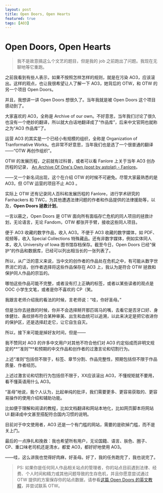 ```yaml
---
layout: post
title: Open Doors, Open Hearts
featured: true
tags: [AO3]
---
```




# Open Doors, Open Hearts

>  我不是故意搞这么个文艺的题目，但是我的 job 之前跑出了问题。我现在无聊地等它重跑。



之前我看到有些人表示，如果不按照怎样怎样的规则，就是在污染 AO3，应该滚出。这样的观点，也让我很希望让人了解一下 AO3，她背后的 OTW，和 OTW 的另一个项目 Open Doors。

并且，我想讲一讲 Open Doors 想很久了。当年我就是被 Open Doors 这个项目感动到了。

大家喜欢的 AO3，全称是 Archive of our own。不好意思，当年我们讨论了很久也没有一个绝妙的翻译，所以就大白话地翻译成了“作品库”，后来中文官网也就称之为“AO3 作品库”了。

运营 AO3 的其实是一个已经小有规模的组织，全称是 Organization of Tranformative Works。也非常不好意思，当年我们也是选了一个很普通的翻译——“OTW 再创作组织”。

OTW 的发展历程，之前就有过科普，或者可以看 Fanlore 上关于当年 AO3 创办历程的记录， [An Archive Of One's Own (post by astolat) - Fanlore](https://fanlore.org/wiki/An_Archive_Of_One%27s_Own_(post_by_astolat))。

——又一个新名词出现，这个在介绍 OTW 的时候不可避免。尽管大家最熟悉的是 AO3，但 OTW 运营的项目不止 AO3 。

实际上 OTW 还有记录同人百科和发展历程的 Fanlore，进行学术研究的 Fanhackers 和 TWC，为其他遭遇法律问题的作者和作品提供的法律援助等，以及，**Open Doors 拯救计划**。

一言以蔽之，Open Doors 是 OTW 面向所有面临存亡危机的同人项目的拯救计划，无论语言，无论 Fandom，OTW 都张开手臂，接收这些同人项目。

便于 AO3 收藏的数字作品，收入 AO3。不便于 AO3 收藏的数字媒体，如 PDF、视频等，收入 Special Collections 特殊藏品。还有非数字媒体，例如实体同人本，收入 University of Iowa 图书馆存档保存。截至今日，Open Doors 已经”保护“的作品和数据库，已经可以列出相当长的一张列表了。

所以，从广泛的意义来说，当中文的创作者的作品处在危机之中，有可能从数字世界消亡的话，创作者选择将这些作品保存在 AO3 上，我认为是符合 OTW 拯救和保护同人作品的宗旨的。

哪怕这些作品可能不完整，或者没有打上正确的标签，或者以某些读者的观点是 OOC 小学生文笔，或者是你不喜欢的 CP（笑。

我跟言老师介绍我的看法的时候，言老师说：“哇，你好圣母。”

但是当你去拯救的时候，你并不会选择掰开那匹斑马的嘴，去看它是否牙口好、身体健壮、条纹排布符合某种审美、出生和血统可以追溯，以此来决定是把它收进你的保护区，还是选择赶走它，让它自生自灭。

所以，接下来可能是掉好友时间，但是——



我不赞同对 AO3 的许多中文用户对其他不符合他们对 AO3 约定俗成而非明文规定的**“准则”**和预期的中文作品和创作者的过激言论和切割行为。

上述“准则”包括但不限于，标签、章节分割、作品完整性，预期包括但不限于作品质量、作者经历。

上述过激言论和切割行为包括但不限于，XX应该滚出 AO3，不懂规矩就不要用，看不懂英语用什么 AO3。

“圣母”地说，我个人认为，比起单纯的批评，我们需要更多、更容易获取的、更容易操作的使用介绍和辅助功能。

比如便于理解和阅读的教程，比如文档翻译和网站本地化，比如网页脚本将网站 UI 翻译成中文甚至搭配符合国内习惯的说明。

目前对于中文使用者，AO3 还是一个有门槛的网站，需要的是砍掉门槛，而不是关上门。

最后的一点挣扎和挽救：我也希望所有用户，无论国籍、语言、肤色、圈子、CP、重口味老司机还是清水，都爱 AO3，都好好地使用 AO3。

——哇，这么讲我也觉得好肉麻，好圣母。好了，我的任务跑完了，我也说完了。



> PS: 如果你是任何同人作品相关站点的管理者，你的站点目前遇到法律、经费、个人时间和精力或其他问题导致的生存危机，并且你愿意尝试通过 OTW 提供的方案保存你的站点数据，请参看[这篇 Open Doors 的英文教程](http://opendoors.transformativeworks.org/tutorials/)，并尝试联系 OTW。

